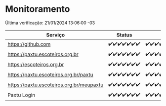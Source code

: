 # Monitoramento

Última verificação: 21/01/2024 13:06:00 -03

|Serviço|Status|Últimas 24h|
|---|---|---|
|https://github.com|<span title="2024-01-14: OK=24">✔️</span><span title="2024-01-15: OK=24">✔️</span><span title="2024-01-16: OK=24">✔️</span><span title="2024-01-17: OK=24">✔️</span><span title="2024-01-18: OK=24">✔️</span><span title="2024-01-19: OK=24">✔️</span><span title="2024-01-20: OK=16">✔️</span>|<span title="20/01/2024 13:06:00 -03 : 200">✔️</span><span title="20/01/2024 14:04:00 -03 : 200">✔️</span><span title="20/01/2024 15:07:00 -03 : 200">✔️</span><span title="20/01/2024 16:03:00 -03 : 200">✔️</span><span title="20/01/2024 17:06:00 -03 : 200">✔️</span><span title="20/01/2024 18:03:00 -03 : 200">✔️</span><span title="20/01/2024 19:04:00 -03 : 200">✔️</span><span title="20/01/2024 20:06:00 -03 : 200">✔️</span><span title="20/01/2024 21:35:00 -03 : 200">✔️</span><span title="20/01/2024 22:55:00 -03 : 200">✔️</span><span title="20/01/2024 23:26:00 -03 : 200">✔️</span><span title="21/01/2024 00:07:00 -03 : 200">✔️</span><span title="21/01/2024 01:07:00 -03 : 200">✔️</span><span title="21/01/2024 02:40:00 -03 : 200">✔️</span><span title="21/01/2024 03:08:00 -03 : 200">✔️</span><span title="21/01/2024 04:05:00 -03 : 200">✔️</span><span title="21/01/2024 05:07:00 -03 : 200">✔️</span><span title="21/01/2024 06:06:00 -03 : 200">✔️</span><span title="21/01/2024 07:06:00 -03 : 200">✔️</span><span title="21/01/2024 08:03:00 -03 : 200">✔️</span><span title="21/01/2024 09:10:00 -03 : 200">✔️</span><span title="21/01/2024 10:07:00 -03 : 200">✔️</span><span title="21/01/2024 11:04:00 -03 : 200">✔️</span><span title="21/01/2024 12:04:00 -03 : 200">✔️</span><span title="21/01/2024 13:06:00 -03 : 200">✔️</span>|
|https://paxtu.escoteiros.org.br|<span title="2024-01-14: OK=24">✔️</span><span title="2024-01-15: OK=24">✔️</span><span title="2024-01-16: OK=24">✔️</span><span title="2024-01-17: OK=24">✔️</span><span title="2024-01-18: OK=24">✔️</span><span title="2024-01-19: OK=24">✔️</span><span title="2024-01-20: OK=16">✔️</span>|<span title="20/01/2024 13:06:00 -03 : 200">✔️</span><span title="20/01/2024 14:04:00 -03 : 200">✔️</span><span title="20/01/2024 15:07:00 -03 : 200">✔️</span><span title="20/01/2024 16:03:00 -03 : 200">✔️</span><span title="20/01/2024 17:06:00 -03 : 200">✔️</span><span title="20/01/2024 18:03:00 -03 : 200">✔️</span><span title="20/01/2024 19:04:00 -03 : 200">✔️</span><span title="20/01/2024 20:06:00 -03 : 200">✔️</span><span title="20/01/2024 21:35:00 -03 : 200">✔️</span><span title="20/01/2024 22:55:00 -03 : 200">✔️</span><span title="20/01/2024 23:26:00 -03 : 200">✔️</span><span title="21/01/2024 00:07:00 -03 : 200">✔️</span><span title="21/01/2024 01:07:00 -03 : 200">✔️</span><span title="21/01/2024 02:40:00 -03 : 200">✔️</span><span title="21/01/2024 03:08:00 -03 : 200">✔️</span><span title="21/01/2024 04:05:00 -03 : 200">✔️</span><span title="21/01/2024 05:07:00 -03 : 200">✔️</span><span title="21/01/2024 06:06:00 -03 : 200">✔️</span><span title="21/01/2024 07:06:00 -03 : 200">✔️</span><span title="21/01/2024 08:03:00 -03 : 200">✔️</span><span title="21/01/2024 09:10:00 -03 : 200">✔️</span><span title="21/01/2024 10:07:00 -03 : 200">✔️</span><span title="21/01/2024 11:04:00 -03 : 200">✔️</span><span title="21/01/2024 12:04:00 -03 : 200">✔️</span><span title="21/01/2024 13:06:00 -03 : 200">✔️</span>|
|https://escoteiros.org.br|<span title="2024-01-14: OK=24">✔️</span><span title="2024-01-15: OK=24">✔️</span><span title="2024-01-16: OK=24">✔️</span><span title="2024-01-17: OK=24">✔️</span><span title="2024-01-18: OK=24">✔️</span><span title="2024-01-19: OK=24">✔️</span><span title="2024-01-20: OK=16">✔️</span>|<span title="20/01/2024 13:06:00 -03 : 200">✔️</span><span title="20/01/2024 14:04:00 -03 : 200">✔️</span><span title="20/01/2024 15:07:00 -03 : 200">✔️</span><span title="20/01/2024 16:03:00 -03 : 200">✔️</span><span title="20/01/2024 17:06:00 -03 : 200">✔️</span><span title="20/01/2024 18:04:00 -03 : 200">✔️</span><span title="20/01/2024 19:04:00 -03 : 200">✔️</span><span title="20/01/2024 20:06:00 -03 : 200">✔️</span><span title="20/01/2024 21:35:00 -03 : 200">✔️</span><span title="20/01/2024 22:55:00 -03 : 200">✔️</span><span title="20/01/2024 23:26:00 -03 : 200">✔️</span><span title="21/01/2024 00:07:00 -03 : 200">✔️</span><span title="21/01/2024 01:07:00 -03 : 200">✔️</span><span title="21/01/2024 02:40:00 -03 : 200">✔️</span><span title="21/01/2024 03:08:00 -03 : 200">✔️</span><span title="21/01/2024 04:05:00 -03 : 200">✔️</span><span title="21/01/2024 05:07:00 -03 : 200">✔️</span><span title="21/01/2024 06:06:00 -03 : 200">✔️</span><span title="21/01/2024 07:06:00 -03 : 200">✔️</span><span title="21/01/2024 08:03:00 -03 : 200">✔️</span><span title="21/01/2024 09:10:00 -03 : 200">✔️</span><span title="21/01/2024 10:07:00 -03 : 200">✔️</span><span title="21/01/2024 11:04:00 -03 : 200">✔️</span><span title="21/01/2024 12:04:00 -03 : 200">✔️</span><span title="21/01/2024 13:06:00 -03 : 200">✔️</span>|
|https://paxtu.escoteiros.org.br/paxtu|<span title="2024-01-14: OK=24">✔️</span><span title="2024-01-15: OK=24">✔️</span><span title="2024-01-16: OK=24">✔️</span><span title="2024-01-17: OK=24">✔️</span><span title="2024-01-18: OK=24">✔️</span><span title="2024-01-19: OK=24">✔️</span><span title="2024-01-20: OK=16">✔️</span>|<span title="20/01/2024 13:06:00 -03 : 200">✔️</span><span title="20/01/2024 14:04:00 -03 : 200">✔️</span><span title="20/01/2024 15:07:00 -03 : 200">✔️</span><span title="20/01/2024 16:03:00 -03 : 200">✔️</span><span title="20/01/2024 17:06:00 -03 : 200">✔️</span><span title="20/01/2024 18:04:00 -03 : 200">✔️</span><span title="20/01/2024 19:04:00 -03 : 200">✔️</span><span title="20/01/2024 20:06:00 -03 : 200">✔️</span><span title="20/01/2024 21:35:00 -03 : 200">✔️</span><span title="20/01/2024 22:55:00 -03 : 200">✔️</span><span title="20/01/2024 23:26:00 -03 : 200">✔️</span><span title="21/01/2024 00:07:00 -03 : 200">✔️</span><span title="21/01/2024 01:07:00 -03 : 200">✔️</span><span title="21/01/2024 02:40:00 -03 : 200">✔️</span><span title="21/01/2024 03:08:00 -03 : 200">✔️</span><span title="21/01/2024 04:05:00 -03 : 200">✔️</span><span title="21/01/2024 05:07:00 -03 : 200">✔️</span><span title="21/01/2024 06:06:00 -03 : 200">✔️</span><span title="21/01/2024 07:06:00 -03 : 200">✔️</span><span title="21/01/2024 08:03:00 -03 : 200">✔️</span><span title="21/01/2024 09:10:00 -03 : 200">✔️</span><span title="21/01/2024 10:07:00 -03 : 200">✔️</span><span title="21/01/2024 11:04:00 -03 : 200">✔️</span><span title="21/01/2024 12:04:00 -03 : 200">✔️</span><span title="21/01/2024 13:06:00 -03 : 200">✔️</span>|
|https://paxtu.escoteiros.org.br/meupaxtu|<span title="2024-01-14: OK=24">✔️</span><span title="2024-01-15: OK=24">✔️</span><span title="2024-01-16: OK=24">✔️</span><span title="2024-01-17: OK=24">✔️</span><span title="2024-01-18: OK=24">✔️</span><span title="2024-01-19: OK=24">✔️</span><span title="2024-01-20: OK=16">✔️</span>|<span title="20/01/2024 13:06:00 -03 : 200">✔️</span><span title="20/01/2024 14:04:00 -03 : 200">✔️</span><span title="20/01/2024 15:07:00 -03 : 200">✔️</span><span title="20/01/2024 16:03:00 -03 : 200">✔️</span><span title="20/01/2024 17:06:00 -03 : 200">✔️</span><span title="20/01/2024 18:04:00 -03 : 200">✔️</span><span title="20/01/2024 19:04:00 -03 : 200">✔️</span><span title="20/01/2024 20:06:00 -03 : 200">✔️</span><span title="20/01/2024 21:35:00 -03 : 200">✔️</span><span title="20/01/2024 22:55:00 -03 : 200">✔️</span><span title="20/01/2024 23:26:00 -03 : 200">✔️</span><span title="21/01/2024 00:07:00 -03 : 200">✔️</span><span title="21/01/2024 01:07:00 -03 : 200">✔️</span><span title="21/01/2024 02:40:00 -03 : 200">✔️</span><span title="21/01/2024 03:08:00 -03 : 200">✔️</span><span title="21/01/2024 04:05:00 -03 : 200">✔️</span><span title="21/01/2024 05:07:00 -03 : 200">✔️</span><span title="21/01/2024 06:06:00 -03 : 200">✔️</span><span title="21/01/2024 07:06:00 -03 : 200">✔️</span><span title="21/01/2024 08:03:00 -03 : 200">✔️</span><span title="21/01/2024 09:10:00 -03 : 200">✔️</span><span title="21/01/2024 10:07:00 -03 : 200">✔️</span><span title="21/01/2024 11:04:00 -03 : 200">✔️</span><span title="21/01/2024 12:04:00 -03 : 200">✔️</span><span title="21/01/2024 13:06:00 -03 : 200">✔️</span>|
|Paxtu Login|<span title="2024-01-14: OK=24">✔️</span><span title="2024-01-15: OK=24">✔️</span><span title="2024-01-16: OK=24">✔️</span><span title="2024-01-17: OK=24">✔️</span><span title="2024-01-18: OK=24">✔️</span><span title="2024-01-19: OK=24">✔️</span><span title="2024-01-20: OK=16">✔️</span>|<span title="20/01/2024 13:06:00 -03 : 200">✔️</span><span title="20/01/2024 14:04:00 -03 : 200">✔️</span><span title="20/01/2024 15:07:00 -03 : 200">✔️</span><span title="20/01/2024 16:03:00 -03 : 200">✔️</span><span title="20/01/2024 17:06:00 -03 : 200">✔️</span><span title="20/01/2024 18:04:00 -03 : 200">✔️</span><span title="20/01/2024 19:04:00 -03 : 200">✔️</span><span title="20/01/2024 20:07:00 -03 : 200">✔️</span><span title="20/01/2024 21:35:00 -03 : 200">✔️</span><span title="20/01/2024 22:55:00 -03 : 200">✔️</span><span title="20/01/2024 23:26:00 -03 : 200">✔️</span><span title="21/01/2024 00:07:00 -03 : 200">✔️</span><span title="21/01/2024 01:07:00 -03 : 200">✔️</span><span title="21/01/2024 02:40:00 -03 : 200">✔️</span><span title="21/01/2024 03:08:00 -03 : 200">✔️</span><span title="21/01/2024 04:05:00 -03 : 200">✔️</span><span title="21/01/2024 05:07:00 -03 : 200">✔️</span><span title="21/01/2024 06:06:00 -03 : 200">✔️</span><span title="21/01/2024 07:06:00 -03 : 200">✔️</span><span title="21/01/2024 08:03:00 -03 : 200">✔️</span><span title="21/01/2024 09:10:00 -03 : 200">✔️</span><span title="21/01/2024 10:07:00 -03 : 200">✔️</span><span title="21/01/2024 11:04:00 -03 : 200">✔️</span><span title="21/01/2024 12:04:00 -03 : 200">✔️</span><span title="21/01/2024 13:06:00 -03 : 200">✔️</span>|
